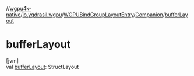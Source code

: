//[wgpu4k-native](../../../../index.md)/[io.ygdrasil.wgpu](../../index.md)/[WGPUBindGroupLayoutEntry](../index.md)/[Companion](index.md)/[bufferLayout](buffer-layout.md)

# bufferLayout

[jvm]\
val [bufferLayout](buffer-layout.md): StructLayout
